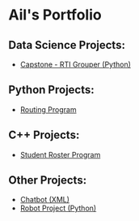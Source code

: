 # Ail's Portfolio

## Data Science Projects:
* [Capstone - RTI Grouper (Python)](https://github.com/ail-w-clark/capstone)

## Python Projects:
* [Routing Program](https://github.com/ail-w-clark/routing_program)

## C++ Projects:
* [Student Roster Program](https://github.com/ail-w-clark/class_roster)

## Other Projects:
* [Chatbot (XML)](https://github.com/ail-w-clark/chatbot)
* [Robot Project (Python)](https://github.com/ail-w-clark/robot_project)

<!--
**ail-w-clark/ail-w-clark** is a ✨ _special_ ✨ repository because its `README.md` (this file) appears on your GitHub profile.

Here are some ideas to get you started:

- 🔭 I’m currently working on ...
- 🌱 I’m currently learning ...
- 👯 I’m looking to collaborate on ...
- 🤔 I’m looking for help with ...
- 💬 Ask me about ...
- 📫 How to reach me: ...
- 😄 Pronouns: ...
- ⚡ Fun fact: ...
-->
